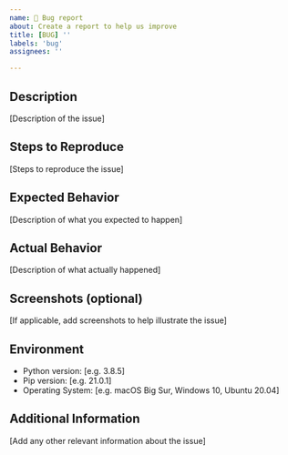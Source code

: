 ```yaml
---
name: 🐞 Bug report
about: Create a report to help us improve
title: [BUG] ''
labels: 'bug'
assignees: ''

---
```


## Description
[Description of the issue]

## Steps to Reproduce
[Steps to reproduce the issue]

## Expected Behavior
[Description of what you expected to happen]

## Actual Behavior
[Description of what actually happened]

## Screenshots (optional)
[If applicable, add screenshots to help illustrate the issue]

## Environment
- Python version: [e.g. 3.8.5]
- Pip version: [e.g. 21.0.1]
- Operating System: [e.g. macOS Big Sur, Windows 10, Ubuntu 20.04]

## Additional Information
[Add any other relevant information about the issue]
